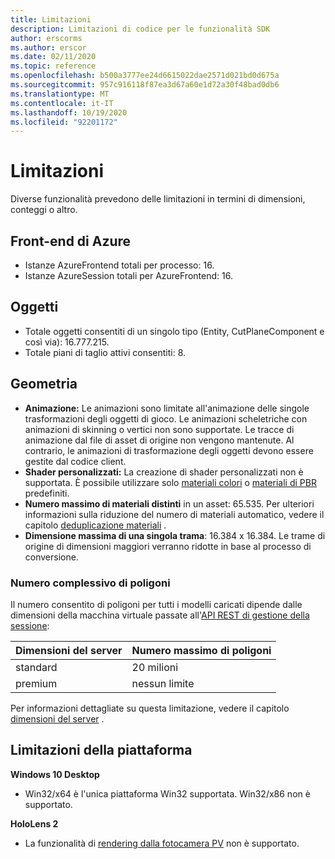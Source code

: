 ```yaml
---
title: Limitazioni
description: Limitazioni di codice per le funzionalità SDK
author: erscorms
ms.author: erscor
ms.date: 02/11/2020
ms.topic: reference
ms.openlocfilehash: b500a3777ee24d6615022dae2571d021bd0d675a
ms.sourcegitcommit: 957c916118f87ea3d67a60e1d72a30f48bad0db6
ms.translationtype: MT
ms.contentlocale: it-IT
ms.lasthandoff: 10/19/2020
ms.locfileid: "92201172"
---
```

# <a name="limitations"></a>Limitazioni

Diverse funzionalità prevedono delle limitazioni in termini di dimensioni, conteggi o altro.

## <a name="azure-frontend"></a>Front-end di Azure

* Istanze AzureFrontend totali per processo: 16.
* Istanze AzureSession totali per AzureFrontend: 16.

## <a name="objects"></a>Oggetti

* Totale oggetti consentiti di un singolo tipo (Entity, CutPlaneComponent e così via): 16.777.215.
* Totale piani di taglio attivi consentiti: 8.

## <a name="geometry"></a>Geometria

* **Animazione:** Le animazioni sono limitate all'animazione delle singole trasformazioni degli oggetti di gioco. Le animazioni scheletriche con animazioni di skinning o vertici non sono supportate. Le tracce di animazione dal file di asset di origine non vengono mantenute. Al contrario, le animazioni di trasformazione degli oggetti devono essere gestite dal codice client.
* **Shader personalizzati:** La creazione di shader personalizzati non è supportata. È possibile utilizzare solo [materiali colori](../overview/features/color-materials.md) o [materiali di PBR](../overview/features/pbr-materials.md) predefiniti.
* **Numero massimo di materiali distinti** in un asset: 65.535. Per ulteriori informazioni sulla riduzione del numero di materiali automatico, vedere il capitolo [deduplicazione materiali](../how-tos/conversion/configure-model-conversion.md#material-de-duplication) .
* **Dimensione massima di una singola trama**: 16.384 x 16.384. Le trame di origine di dimensioni maggiori verranno ridotte in base al processo di conversione.

### <a name="overall-number-of-polygons"></a>Numero complessivo di poligoni

Il numero consentito di poligoni per tutti i modelli caricati dipende dalle dimensioni della macchina virtuale passate all'[API REST di gestione della sessione](../how-tos/session-rest-api.md#create-a-session):

| Dimensioni del server | Numero massimo di poligoni |
|:--------|:------------------|
|standard| 20 milioni |
|premium| nessun limite |

Per informazioni dettagliate su questa limitazione, vedere il capitolo [dimensioni del server](../reference/vm-sizes.md) .

## <a name="platform-limitations"></a>Limitazioni della piattaforma

**Windows 10 Desktop**

* Win32/x64 è l'unica piattaforma Win32 supportata. Win32/x86 non è supportato.

**HoloLens 2**

* La funzionalità di [rendering dalla fotocamera PV](/windows/mixed-reality/mixed-reality-capture-for-developers#render-from-the-pv-camera-opt-in) non è supportato.